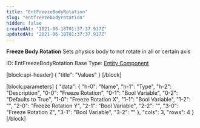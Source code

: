 ```yaml
---
title: "EntFreezeBodyRotation"
slug: "entfreezebodyrotation"
hidden: false
createdAt: "2021-06-18T01:37:37.917Z"
updatedAt: "2021-06-18T01:37:37.917Z"
---
```

**Freeze Body Rotation**
Sets physics body to not rotate in all or certain axis

ID: EntFreezeBodyRotation
Base Type: [Entity Component](doc:componententity)

[block:api-header]
{
  "title": "Values"
}
[/block]

[block:parameters]
{
  "data": {
    "h-0": "Name",
    "h-1": "Type",
    "h-2": "Description",
    "0-0": "Freeze Rotation",
    "0-1": "Bool Variable",
    "0-2": "Defaults to True",
    "1-0": "Freeze Rotation X",
    "1-1": "Bool Variable",
    "1-2": "",
    "2-0": "Freeze Rotation Y",
    "2-1": "Bool Variable",
    "2-2": "",
    "3-0": "Freeze Rotation Z",
    "3-1": "Bool Variable",
    "3-2": ""
  },
  "cols": 3,
  "rows": 4
}
[/block]